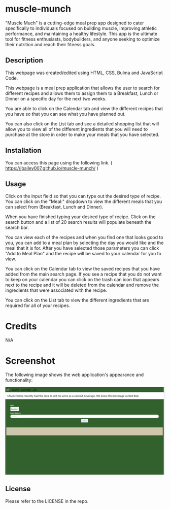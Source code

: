 # muscle-munch
"Muscle Much" is a cutting-edge meal prep app designed to cater specifically to individuals focused on building muscle, improving athletic performance, and maintaining a healthy lifestyle. This app is the ultimate tool for fitness enthusiasts, bodybuilders, and anyone seeking to optimize their nutrition and reach their fitness goals.

## Description
This webpage was created/edited using HTML, CSS, Bulma and JavaScript Code. 

This webpage is a meal prep application that allows the user to search for different recipes and allows them to assign them to a Breakfast, Lunch or Dinner on a specific day for the next two weeks. 

You are able to click on the Calendar tab and view the different recipes that you have so that you can see what you have planned out. 

You can also click on the List tab and see a detailed shopping list that will allow you to view all of the different ingredients that you will need to purchase at the store in order to make your meals that you have selected. 

## Installation

You can access this page using the following link. ( https://jbailey007.github.io/muscle-munch/ )

## Usage

Click on the input field so that you can type out the desired type of recipe. You can click on the "Meal:" dropdown to view the different meals that you can select from (Breakfast, Lunch and Dinner). 

When you have finished typing your desired type of recipe. Click on the search button and a list of 20 search results will populate beneath the search bar. 

You can view each of the recipes and when you find one that looks good to you, you can add to a meal plan by selecting the day you would like and the meal that it is for. After you have selected those parameters you can click "Add to Meal Plan" and the recipe will be saved to your calendar for you to view. 

You can click on the Calendar tab to view the saved recipes that you have added from the main search page. If you see a recipe that you do not want to keep on your calendar you can click on the trash can icon that appears next to the recipe and it will be deleted from the calendar and remove the ingredients that were associated with the recipe. 

You can click on the List tab to view the different ingredients that are required for all of your recipes. 



# Credits
N/A

# Screenshot
The following image shows the web application's appearance and functionality:

![The muscle munch search page.](./assets/img/screenshot.png)

## License
Please refer to the LICENSE in the repo. 
